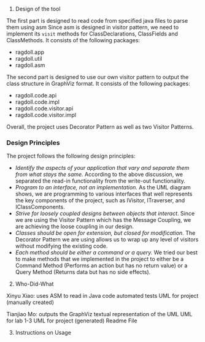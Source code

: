 1. Design of the tool

The first part is designed to read code from specified java files to parse them using asm
Since asm is designed in visitor pattern, we need to implement its `visit` methods for ClassDeclarations, ClassFields and ClassMethods.
It consists of the following packages:
* ragdoll.app
* ragdoll.util
* ragdoll.asm

The second part is designed to use our own visitor pattern to output the class structure in GraphViz format.
It consists of the following packages:
* ragdoll.code.api
* ragdoll.code.impl
* ragdoll.code.visitor.api
* ragdoll.code.visitor.impl

Overall, the project uses Decorator Pattern as well as two Visitor Patterns.

### Design Principles
The project follows the following design principles:
* *Identify the aspects of your application that vary and separate them from what stays the same.* According to the above discussion, we separated the read-in functionality from the write-out functionality.
* *Program to an interface, not an implementation.* As the UML diagram shows, we are programming to various interfaces that well represents the key components of the project, such as IVisitor, ITraverser, and IClassComponents.
* *Strive for loosely coupled designs between objects that interact*. Since we are using the Visitor Pattern which has the Message Coupling, we are achieving the loose coupling in our design.
* *Classes should be open for extension, but closed for modification.* The Decorator Pattern we are using allows us to wrap up any level of visitors without modifying the existing code.
* *Each method should be either a command or a query.* We tried our best to make methods that we implemented in the project to either be a Command Method (Performs an action but has no return value) or a Query Method (Returns data but has no side effects).

2. Who-Did-What

Xinyu Xiao: uses ASM to read in Java code
			automated tests
			UML for project (manually created)


Tianjiao Mo: outputs the GraphViz textual representation of the UML
			 UML for lab 1-3 
			 UML for project (generated)
			 Readme File

3. Instructions on Usage